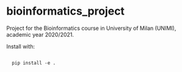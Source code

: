 # bioinformatics_project
Project for the Bioinformatics course in University of Milan (UNIMI), academic year 2020/2021.

Install with:

<code>
  pip install -e .
</code>
